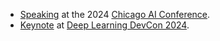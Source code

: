 - [Speaking](https://chicagoaiweek.com/speaker/manas-talukdar/) at the 2024 [Chicago AI Conference](https://chicagoaiweek.com).
- [Keynote](https://dldc.adasci.org/speaker/manas-talukdar/) at [Deep Learning DevCon 2024](https://dldc.adasci.org).
